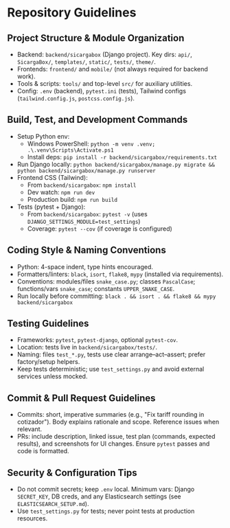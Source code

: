 # Repository Guidelines

## Project Structure & Module Organization
- Backend: `backend/sicargabox` (Django project). Key dirs: `api/`, `SicargaBox/`, `templates/`, `static/`, `tests/`, `theme/`.
- Frontends: `frontend/` and `mobile/` (not always required for backend work).
- Tools & scripts: `tools/` and top-level `src/` for auxiliary utilities.
- Config: `.env` (backend), `pytest.ini` (tests), Tailwind configs (`tailwind.config.js`, `postcss.config.js`).

## Build, Test, and Development Commands
- Setup Python env:
  - Windows PowerShell: `python -m venv .venv; .\.venv\Scripts\Activate.ps1`
  - Install deps: `pip install -r backend/sicargabox/requirements.txt`
- Run Django locally: `python backend/sicargabox/manage.py migrate && python backend/sicargabox/manage.py runserver`
- Frontend CSS (Tailwind):
  - From `backend/sicargabox`: `npm install`
  - Dev watch: `npm run dev`
  - Production build: `npm run build`
- Tests (pytest + Django):
  - From `backend/sicargabox`: `pytest -v` (uses `DJANGO_SETTINGS_MODULE=test_settings`)
  - Coverage: `pytest --cov` (if coverage is configured)

## Coding Style & Naming Conventions
- Python: 4-space indent, type hints encouraged.
- Formatters/linters: `black`, `isort`, `flake8`, `mypy` (installed via requirements).
- Conventions: modules/files `snake_case.py`; classes `PascalCase`; functions/vars `snake_case`; constants `UPPER_SNAKE_CASE`.
- Run locally before committing: `black . && isort . && flake8 && mypy backend/sicargabox`

## Testing Guidelines
- Frameworks: `pytest`, `pytest-django`, optional `pytest-cov`.
- Location: tests live in `backend/sicargabox/tests/`.
- Naming: files `test_*.py`, tests use clear arrange–act–assert; prefer factory/setup helpers.
- Keep tests deterministic; use `test_settings.py` and avoid external services unless mocked.

## Commit & Pull Request Guidelines
- Commits: short, imperative summaries (e.g., "Fix tariff rounding in cotizador"). Body explains rationale and scope. Reference issues when relevant.
- PRs: include description, linked issue, test plan (commands, expected results), and screenshots for UI changes. Ensure `pytest` passes and code is formatted.

## Security & Configuration Tips
- Do not commit secrets; keep `.env` local. Minimum vars: Django `SECRET_KEY`, DB creds, and any Elasticsearch settings (see `ELASTICSEARCH_SETUP.md`).
- Use `test_settings.py` for tests; never point tests at production resources.

